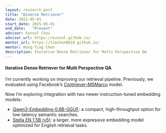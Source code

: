 ```yaml
---
layout: research_post
title: "Diverse Retriever"
date: 2022-05-01
start_date: 2025-05-01
end_date:   "Present"
advisor: Eunsol Choi
advisor_url: https://eunsol.github.io/
mentor_url: https://timchen0618.github.io/
mentor: Hung-Ting Chen
description: Iterative Dense Retriever for Multi Perspective QA
---
```


<div class="project-content layout-sidebar">
  
  <h4>Iterative Dense Retriever for Multi Perspective QA</h4>
  
  <p>
  I’m currently working on improving our retrieval pipeline.  
  Previously, we evaluated using Facebook’s <a href="https://huggingface.co/facebook/contriever-msmarco" target="_blank" rel="noopener">Contriever–MSMarco</a> model.
</p>

<p>
  Now I’m exploring integration with two newer instruction-tuned embedding models:
</p>
<ul>
  <li>
    <a href="https://huggingface.co/Qwen/Qwen3-Embedding-0.6B-GGUF" target="_blank" rel="noopener">
      Qwen3-Embedding-0.6B-GGUF</a>: a compact, high-throughput option for low-latency semantic searches.
  </li>
  <li>
    <a href="https://huggingface.co/NovaSearch/stella_en_1.5B_v5" target="_blank" rel="noopener">
      Stella EN 1.5B (v5)</a>: a larger, more expressive embedding model optimized for English retrieval tasks.
  </li>
</ul>
</div>